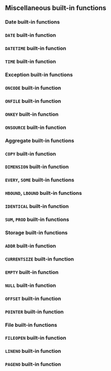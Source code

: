 ## Miscellaneous built-in functions

### Date built-in functions

### `DATE` built-in function

### `DATETIME` built-in function

### `TIME` built-in function

### Exception built-in functions

### `ONCODE` built-in function

### `ONFILE` built-in function

### `ONKEY` built-in function

### `ONSOURCE` built-in function

### Aggregate built-in functions

### `COPY` built-in function

### `DIMENSION` built-in function

### `EVERY`, `SOME` built-in functions

### `HBOUND`, `LBOUND` built-in functions

### `IDENTICAL` built-in function

### `SUM`, `PROD` built-in functions

### Storage built-in functions

### `ADDR` built-in function

### `CURRENTSIZE` built-in function

### `EMPTY` built-in function

### `NULL` built-in function

### `OFFSET` built-in function

### `POINTER` built-in function

### File built-in functions

### `FILEOPEN` built-in function

### `LINENO` built-in function

### `PAGENO` built-in function

